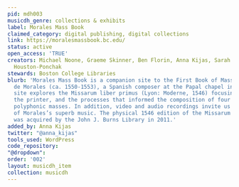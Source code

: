 ```yaml
---
pid: mdh003
musicdh_genre: collections & exhibits
label: Morales Mass Book
claimed_category: digital publishing, digital collections
link: https://moralesmassbook.bc.edu/
status: active
open_access: 'TRUE'
creators: Michael Noone, Graeme Skinner, Ben Florin, Anna Kijas, Sarah DeLorme, Chris
  Houston-Ponchak
stewards: Boston College Libraries
blurb: 'Morales Mass Book is a companion site to the First Book of Masses by Cristóbal
  de Morales (ca. 1550-1553), a Spanish composer at the Papal chapel in Rome. Our
  site explores the Missarum liber primus (Lyon: Moderne, 1546) focusing on the composer,
  the printer, and the processes that informed the composition of four of Morales’s
  polyphonic masses. In addition, video and audio recordings invite us into the world
  of Morales’s superb music. The physical 1546 edition of the Missarum liber primus
  was acquired by the John J. Burns Library in 2011.'
added_by: Anna Kijas
twitter: "@anna_kijas"
tools_used: WordPress
code_repository: 
"@dropdown": 
order: '002'
layout: musicdh_item
collection: musicdh
---
```

